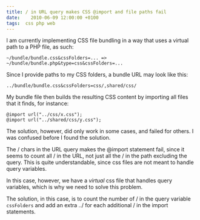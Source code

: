 ```yaml
---
title: / in URL query makes CSS @import and file paths fail
date:	 2010-06-09 12:00:00 +0100
tags:  css php web
---
```


I am currently implementing CSS file bundling in a way that uses a virtual path
to a PHP file, as such:

```
~/bundle/bundle.css&cssFolders=... => ~/bundle/bundle.php&type=css&cssFolders=...
```

Since I provide paths to my CSS folders, a bundle URL may look like this:

```
../bundle/bundle.css&cssFolders=css/,shared/css/
```

My bundle file then builds the resulting CSS content by importing all files that
it finds, for instance:

```
@import url("../css/x.css");
@import url("../shared/css/y.css");
```

The solution, however, did only work in some cases, and failed for others. I was
confused before I found the solution.

The / chars in the URL query makes the @import statement fail, since it seems to
count all / in the URL, not just all the / in the path excluding the query. This
is quite understandable, since css files are not meant to handle query variables.

In this case, however, we have a *virtual* css file that handles query variables,
which is why we need to solve this problem.

The solution, in this case, is to count the number of / in the query variable
`cssFolders` and add an extra ../ for each additional / in the import statements.